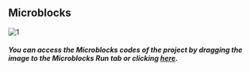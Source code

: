 ## Microblocks
![1](https://user-images.githubusercontent.com/111511331/189116357-6116b522-d348-4503-81b9-71581c26c834.png)


##### You can access the Microblocks codes of the project by dragging the image to the Microblocks Run tab or clicking [here](https://microblocks.fun/run/microblocks.html#scripts=GP%20Scripts%0Adepends%20%27PicoBricks%27%0A%0Ascript%20668%20116%20%7B%0AwhenStarted%0Aforever%20%7B%0A%20%20pb_set_red_LED%20true%0A%20%20waitMillis%20500%0A%20%20pb_set_red_LED%20false%0A%20%20waitMillis%20500%0A%7D%0A%7D%0A%0A "here").
